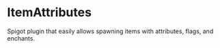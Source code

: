 # ItemAttributes
Spigot plugin that easily allows spawning items with attributes, flags, and enchants.
